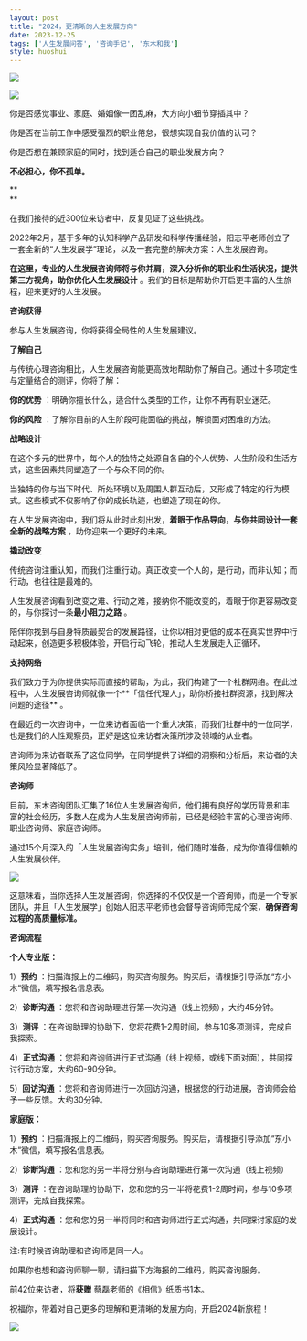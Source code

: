 ```yaml
---
layout: post
title: "2024，更清晰的人生发展方向"
date: 2023-12-25
tags: ['人生发展问答', '咨询手记', '东木和我']
style: huoshui
---
```


![](/assets/post_images/2023-12-25-17319184445480.9618447176625557.jpeg)

![](/assets/post_images/2023-12-25-17319184446160.6263625477845771.png)

你是否感觉事业、家庭、婚姻像一团乱麻，大方向小细节穿插其中？

  

你是否在当前工作中感受强烈的职业倦怠，很想实现自我价值的认可？

  

你是否想在兼顾家庭的同时，找到适合自己的职业发展方向？

  

**不必担心，你不孤单。**

**  
**

在我们接待的近300位来访者中，反复见证了这些挑战。

  

2022年2月，基于多年的认知科学产品研发和科学传播经验，阳志平老师创立了一套全新的“人生发展学”理论，以及一套完整的解决方案：人生发展咨询。

  

**在这里，专业的人生发展咨询师将与你并肩，深入分析你的职业和生活状况，提供第三方视角，助你优化人生发展设计**
。我们的目标是帮助你开启更丰富的人生旅程，迎来更好的人生发展。

  

  

**咨询获得**

参与人生发展咨询，你将获得全局性的人生发展建议。

  

**了解自己**

与传统心理咨询相比，人生发展咨询能更高效地帮助你了解自己。通过十多项定性与定量结合的测评，你将了解：

  

**你的优势** ：明确你擅长什么，适合什么类型的工作，让你不再有职业迷茫。

  

**你的风险** ：了解你目前的人生阶段可能面临的挑战，解锁面对困难的方法。

  

**战略设计**

在这个多元的世界中，每个人的独特之处源自各自的个人优势、人生阶段和生活方式，这些因素共同塑造了一个与众不同的你。

  

当独特的你与当下时代、所处环境以及周围人群互动后，又形成了特定的行为模式。这些模式不仅影响了你的成长轨迹，也塑造了现在的你。

  

在人生发展咨询中，我们将从此时此刻出发，**着眼于作品导向，与你共同设计一套全新的战略方案** ，助你迎来一个更好的未来。

  

**撬动改变**

传统咨询注重认知，而我们注重行动。真正改变一个人的，是行动，而非认知；而行动，也往往是最难的。

  

人生发展咨询看到改变之难、行动之难，接纳你不能改变的，着眼于你更容易改变的，与你探讨一条**最小阻力之路** 。

  

陪伴你找到与自身特质最契合的发展路径，让你以相对更低的成本在真实世界中行动起来，创造更多积极体验，开启行动飞轮，推动人生发展走入正循环。

  

**支持网络**

我们致力于为你提供实际而直接的帮助，为此，我们构建了一个社群网络。在此过程中，人生发展咨询师就像一个**「信任代理人」，助你桥接社群资源，找到解决问题的途径**
。

  

在最近的一次咨询中，一位来访者面临一个重大决策，而我们社群中的一位同学，也是我们的人性观察员，正好是这位来访者决策所涉及领域的从业者。

  

咨询师为来访者联系了这位同学，在同学提供了详细的洞察和分析后，来访者的决策风险显著降低了。

  

  

**咨询师**

目前，东木咨询团队汇集了16位人生发展咨询师，他们拥有良好的学历背景和丰富的社会经历，多数人在成为人生发展咨询师前，已经是经验丰富的心理咨询师、职业咨询师、家庭咨询师。  

  

通过15个月深入的「人生发展咨询实务」培训，他们随时准备，成为你值得信赖的人生发展伙伴。

  

![](/assets/post_images/2023-12-25-17319184451460.4589095279098674.jpeg)

这意味着，当你选择人生发展咨询，你选择的不仅仅是一个咨询师，而是一个专家团队，并且「人生发展学」创始人阳志平老师也会督导咨询师完成个案，**确保咨询过程的高质量标准。**

  

  

**咨询流程**

**个人专业版：**

1）**预约** ：扫描海报上的二维码，购买咨询服务。购买后，请根据引导添加“东小木“微信，填写报名信息表。

2）**诊断沟通** ：您将和咨询助理进行第一次沟通（线上视频），大约45分钟。

3）**测评** ：在咨询助理的协助下，您将花费1-2周时间，参与10多项测评，完成自我探索。

4）**正式沟通** ：您将和咨询师进行正式沟通（线上视频，或线下面对面），共同探讨行动方案，大约60-90分钟。

5）**回访沟通** ：您将和咨询师进行一次回访沟通，根据您的行动进展，咨询师会给予一些反馈。大约30分钟。

  

**家庭版：**

1）**预约** ：扫描海报上的二维码，购买咨询服务。购买后，请根据引导添加“东小木“微信，填写报名信息表。

2）**诊断沟通** ：您和您的另一半将分别与咨询助理进行第一次沟通（线上视频）

3）**测评** ：在咨询助理的协助下，您和您的另一半将花费1-2周时间，参与10多项测评，完成自我探索。

4）**正式沟通** ：您和您的另一半将同时和咨询师进行正式沟通，共同探讨家庭的发展设计。

  

注:有时候咨询助理和咨询师是同一人。

  

  

  

如果你也想和咨询师聊一聊，请扫描下方海报的二维码，购买咨询服务。

  

前42位来访者，将**获赠** 蔡磊老师的《相信》纸质书1本。

  

祝福你，带着对自己更多的理解和更清晰的发展方向，开启2024新旅程！

![](/assets/post_images/2023-12-25-17319184451660.09844694103577867.jpeg)